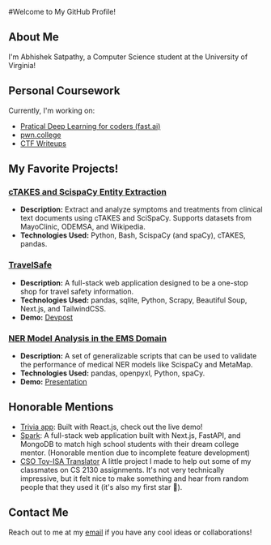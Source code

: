 #Welcome to My GitHub Profile!

## About Me
I'm Abhishek Satpathy, a Computer Science student at the University of Virginia!

## Personal Coursework
Currently, I'm working on:
- [Pratical Deep Learning for coders (fast.ai)](https://course.fast.ai/)
- [pwn.college](https://pwn.college/)
- [CTF Writeups](https://asatpathy314.github.io/ctf-writeups/)

## My Favorite Projects!

### [cTAKES and ScispaCy Entity Extraction](https://github.com/asatpathy314/cTAKES-SciSpaCy-symptom-extractor)
- **Description:** Extract and analyze symptoms and treatments from clinical text documents using cTAKES and SciSpaCy. Supports datasets from MayoClinic, ODEMSA, and Wikipedia.
- **Technologies Used:** Python, Bash, ScispaCy (and spaCy), cTAKES, pandas.

### [TravelSafe](https://github.com/asatpathy314/travel-safe-wics)
- **Description:** A full-stack web application designed to be a one-stop shop for travel safety information.
- **Technologies Used:** pandas, sqlite, Python, Scrapy, Beautiful Soup, Next.js, and TailwindCSS.
- **Demo:** [Devpost](https://devpost.com/software/travelsafe-d08b45)

### [NER Model Analysis in the EMS Domain](https://github.com/asatpathy314/ner-model-analysis-for-ems)
- **Description:** A set of generalizable scripts that can be used to validate the performance of medical NER models like ScispaCy and MetaMap.
- **Technologies Used:** pandas, openpyxl, Python, spaCy.
- **Demo:** [Presentation](https://github.com/asatpathy314/ner-model-analysis-for-ems/blob/main/2_23_2024%20-%20Link%20Lab%20CogEMS.pdf)

## Honorable Mentions
- [Trivia app](https://asatpathy314.github.io/trivia-app/): Built with React.js, check out the live demo!
- [Spark](https://github.com/asatpathy314/spark): A full-stack web application built with Next.js, FastAPI, and MongoDB to match high school students with their dream college mentor. (Honorable mention due to incomplete feature development)
- [CSO Toy-ISA Translator](https://github.com/asatpathy314/cso-toy-isa-translator) A little project I made to help out some of my classmates on CS 2130 assignments. It's not very technically impressive, but it felt nice to make something and hear from random people that they used it (it's also my first star :star_struck:).

## Contact Me
Reach out to me at my [email](mailto:asatpathy314@gmail.com) if you have any cool ideas or collaborations!
